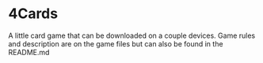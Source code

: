 # 4Cards
A little card game that can be downloaded on a couple devices. Game rules and description are on the game files but can also be found in the README.md
